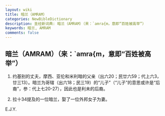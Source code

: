 ```yaml
---
layout: wiki
title: 暗兰（AMRAM）
categories: NewBibleDictionary
description: 圣经新词典: 暗兰（AMRAM）（来：`amra{m，意即“百姓被高举”）
keywords: 暗兰, AMRAM
comments: false
---
```


## 暗兰（AMRAM）（来：`amra{m，意即“百姓被高举”）

1. 约基别的丈夫，摩西、亚伦和米利暗的父亲（出六20；民廿六59；代上六3，廿三13）。暗兰为哥辖（出六18；民三19）的“儿子”（“儿子”的意思或许是“后裔”，参：代上七20-27），因此也是利未的后裔。

2. 拉十34提及的一位暗兰，娶了一位外邦女子为妻。

E.J.Y.






